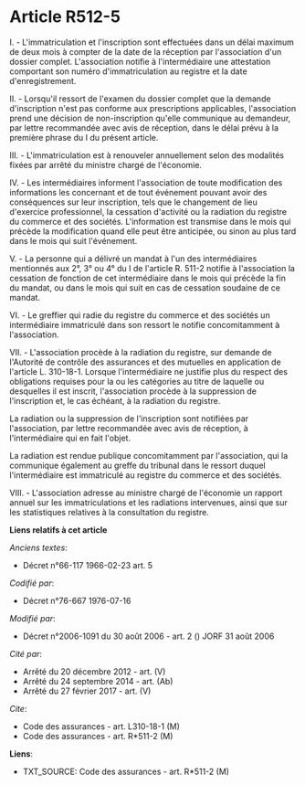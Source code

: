 # Article R512-5

I. - L'immatriculation et l'inscription sont effectuées dans un délai maximum de deux mois à compter de la date de la
réception par l'association d'un dossier complet. L'association notifie à l'intermédiaire une attestation comportant son
numéro d'immatriculation au registre et la date d'enregistrement.

II. - Lorsqu'il ressort de l'examen du dossier complet que la demande d'inscription n'est pas conforme aux prescriptions
applicables, l'association prend une décision de non-inscription qu'elle communique au demandeur, par lettre recommandée avec
avis de réception, dans le délai prévu à la première phrase du I du présent article.

III. - L'immatriculation est à renouveler annuellement selon des modalités fixées par arrêté du ministre chargé de
l'économie.

IV. - Les intermédiaires informent l'association de toute modification des informations les concernant et de tout événement
pouvant avoir des conséquences sur leur inscription, tels que le changement de lieu d'exercice professionnel, la cessation
d'activité ou la radiation du registre du commerce et des sociétés. L'information est transmise dans le mois qui précède la
modification quand elle peut être anticipée, ou sinon au plus tard dans le mois qui suit l'événement.

V. - La personne qui a délivré un mandat à l'un des intermédiaires mentionnés aux 2°, 3° ou 4° du I de l'article R. 511-2
notifie à l'association la cessation de fonction de cet intermédiaire dans le mois qui précède la fin du mandat, ou dans le
mois qui suit en cas de cessation soudaine de ce mandat.

VI. - Le greffier qui radie du registre du commerce et des sociétés un intermédiaire immatriculé dans son ressort le notifie
concomitamment à l'association.

VII. - L'association procède à la radiation du registre, sur demande de l'Autorité de contrôle des assurances et des
mutuelles en application de l'article L. 310-18-1. Lorsque l'intermédiaire ne justifie plus du respect des obligations
requises pour la ou les catégories au titre de laquelle ou desquelles il est inscrit, l'association procède à la suppression
de l'inscription et, le cas échéant, à la radiation du registre.

La radiation ou la suppression de l'inscription sont notifiées par l'association, par lettre recommandée avec avis de
réception, à l'intermédiaire qui en fait l'objet.

La radiation est rendue publique concomitamment par l'association, qui la communique également au greffe du tribunal dans le
ressort duquel l'intermédiaire est immatriculé au registre du commerce et des sociétés.

VIII. - L'association adresse au ministre chargé de l'économie un rapport annuel sur les immatriculations et les radiations
intervenues, ainsi que sur les statistiques relatives à la consultation du registre.

**Liens relatifs à cet article**

_Anciens textes_:

  - Décret n°66-117 1966-02-23 art. 5

_Codifié par_:

  - Décret n°76-667 1976-07-16

_Modifié par_:

  - Décret n°2006-1091 du 30 août 2006 - art. 2 () JORF 31 août 2006

_Cité par_:

  - Arrêté du 20 décembre 2012 - art. (V)
  - Arrêté du 24 septembre 2014 - art. (Ab)
  - Arrêté du 27 février 2017 - art. (V)

_Cite_:

  - Code des assurances - art. L310-18-1 (M)
  - Code des assurances - art. R*511-2 (M)

**Liens**:

  - TXT_SOURCE: Code des assurances - art. R*511-2 (M)
